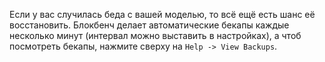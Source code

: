 Если у вас случилась беда с вашей моделью, то всё ещё есть шанс её восстановить. Блокбенч делает автоматические бекапы каждые несколько минут (интервал можно выставить в настройках), а чтоб посмотреть бекапы, нажмите сверху на `Help -> View Backups`.